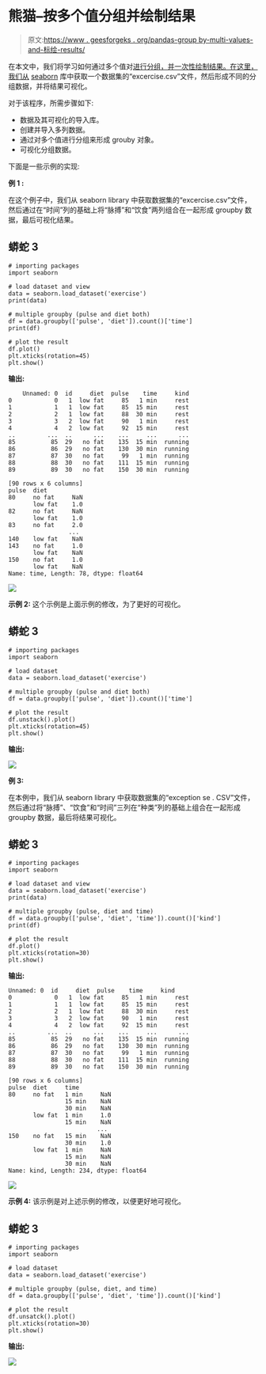 # 熊猫–按多个值分组并绘制结果

> 原文:[https://www . geesforgeks . org/pandas-group by-multi-values-and-标绘-results/](https://www.geeksforgeeks.org/pandas-groupby-multiple-values-and-plotting-results/)

在本文中，我们将学习如何通过多个值对[进行分组，并一次性绘制结果。在这里，我们从](https://www.geeksforgeeks.org/python-pandas-dataframe-groupby/#:~:text=groupby()%20function%20is%20used,of%20labels%20to%20group%20names.) [seaborn](https://www.geeksforgeeks.org/introduction-to-seaborn-python/) 库中获取一个数据集的“excercise.csv”文件，然后形成不同的分组数据，并将结果可视化。

对于该程序，所需步骤如下:

*   数据及其可视化的导入库。
*   创建并导入多列数据。
*   通过对多个值进行分组来形成 grouby 对象。
*   可视化分组数据。

下面是一些示例的实现:

**例 1 :**

在这个例子中，我们从 seaborn library 中获取数据集的“excercise.csv”文件，然后通过在“时间”列的基础上将“脉搏”和“饮食”两列组合在一起形成 groupby 数据，最后可视化结果。

## 蟒蛇 3

```
# importing packages
import seaborn

# load dataset and view
data = seaborn.load_dataset('exercise')
print(data)

# multiple groupby (pulse and diet both)
df = data.groupby(['pulse', 'diet']).count()['time']
print(df)

# plot the result
df.plot()
plt.xticks(rotation=45)
plt.show()
```

**输出:**

```
    Unnamed: 0  id     diet  pulse    time     kind
0            0   1  low fat     85   1 min     rest
1            1   1  low fat     85  15 min     rest
2            2   1  low fat     88  30 min     rest
3            3   2  low fat     90   1 min     rest
4            4   2  low fat     92  15 min     rest
..         ...  ..      ...    ...     ...      ...
85          85  29   no fat    135  15 min  running
86          86  29   no fat    130  30 min  running
87          87  30   no fat     99   1 min  running
88          88  30   no fat    111  15 min  running
89          89  30   no fat    150  30 min  running

[90 rows x 6 columns]
pulse  diet   
80     no fat     NaN
       low fat    1.0
82     no fat     NaN
       low fat    1.0
83     no fat     2.0
                 ... 
140    low fat    NaN
143    no fat     1.0
       low fat    NaN
150    no fat     1.0
       low fat    NaN
Name: time, Length: 78, dtype: float64

```

![](img/cec5ba93cdceeba12a8c6c01c6d315f1.png)

**示例 2:** 这个示例是上面示例的修改，为了更好的可视化。

## 蟒蛇 3

```
# importing packages
import seaborn

# load dataset
data = seaborn.load_dataset('exercise')

# multiple groupby (pulse and diet both)
df = data.groupby(['pulse', 'diet']).count()['time']

# plot the result
df.unstack().plot()
plt.xticks(rotation=45)
plt.show()
```

**输出:**

![](img/ec7667ea9819ee3df85a6640ed255e8f.png)

**例 3:**

在本例中，我们从 seaborn library 中获取数据集的“exception se . CSV”文件，然后通过将“脉搏”、“饮食”和“时间”三列在“种类”列的基础上组合在一起形成 groupby 数据，最后将结果可视化。

## 蟒蛇 3

```
# importing packages
import seaborn

# load dataset and view
data = seaborn.load_dataset('exercise')
print(data)

# multiple groupby (pulse, diet and time)
df = data.groupby(['pulse', 'diet', 'time']).count()['kind']
print(df)

# plot the result
df.plot()
plt.xticks(rotation=30)
plt.show()
```

**输出:**

```
Unnamed: 0  id     diet  pulse    time     kind
0            0   1  low fat     85   1 min     rest
1            1   1  low fat     85  15 min     rest
2            2   1  low fat     88  30 min     rest
3            3   2  low fat     90   1 min     rest
4            4   2  low fat     92  15 min     rest
..         ...  ..      ...    ...     ...      ...
85          85  29   no fat    135  15 min  running
86          86  29   no fat    130  30 min  running
87          87  30   no fat     99   1 min  running
88          88  30   no fat    111  15 min  running
89          89  30   no fat    150  30 min  running

[90 rows x 6 columns]
pulse  diet     time  
80     no fat   1 min     NaN
                15 min    NaN
                30 min    NaN
       low fat  1 min     1.0
                15 min    NaN
                         ... 
150    no fat   15 min    NaN
                30 min    1.0
       low fat  1 min     NaN
                15 min    NaN
                30 min    NaN
Name: kind, Length: 234, dtype: float64

```

![](img/984ae6beb942b2b9b3161f66f5eb8bed.png)

**示例 4:** 该示例是对上述示例的修改，以便更好地可视化。

## 蟒蛇 3

```
# importing packages
import seaborn

# load dataset
data = seaborn.load_dataset('exercise')

# multiple groupby (pulse, diet, and time)
df = data.groupby(['pulse', 'diet', 'time']).count()['kind']

# plot the result
df.unsatck().plot()
plt.xticks(rotation=30)
plt.show()
```

**输出:**

![](img/7a97ed113ee384c4bb16fbd196bb0d1f.png)